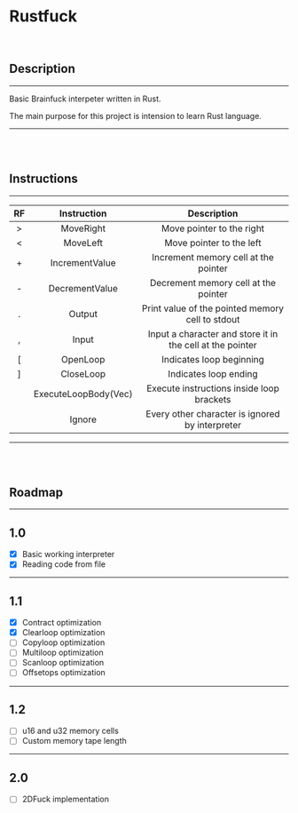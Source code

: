 # Rustfuck

</br>

## Description
___
Basic Brainfuck interpeter written in Rust.

The main purpose for this project is intension to learn Rust language.
___

</br>
</br>

## Instructions
___

| **RF** |          **Instruction**          |                      **Description**                      |
|:------:|:---------------------------------:|:---------------------------------------------------------:|
|    >   | MoveRight                         | Move pointer to the right                                 |
|    <   | MoveLeft                          | Move pointer to the left                                  |
|    +   | IncrementValue                    | Increment memory cell at the pointer                      |
|    -   | DecrementValue                    | Decrement memory cell at the pointer                      |
|    .   | Output                            | Print value of the pointed memory cell to stdout          |
|    ,   | Input                             | Input a character and store it in the cell at the pointer |
|    [   | OpenLoop                          | Indicates loop beginning                                  |
|    ]   | CloseLoop                         | Indicates loop ending                                     |
|        | ExecuteLoopBody(Vec<Instruction>) | Execute instructions inside loop brackets                 |
|        | Ignore                            | Every other character is ignored by interpreter           |

___

</br>
</br>

## Roadmap

___
## 1.0
- [x] Basic working interpreter
- [x] Reading code from file
___
## 1.1
- [x] Contract optimization
- [x] Clearloop optimization
- [ ] Copyloop optimization
- [ ] Multiloop optimization
- [ ] Scanloop optimization
- [ ] Offsetops optimization
___
## 1.2
- [ ] u16 and u32 memory cells
- [ ] Custom memory tape length
___
## 2.0
- [ ] 2DFuck implementation